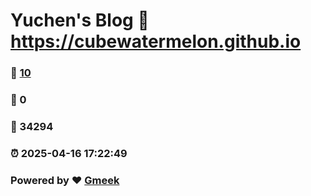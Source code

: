 # Yuchen's Blog :link: https://cubewatermelon.github.io 
### :page_facing_up: [10](https://cubewatermelon.github.io/tag.html) 
### :speech_balloon: 0 
### :hibiscus: 34294 
### :alarm_clock: 2025-04-16 17:22:49 
### Powered by :heart: [Gmeek](https://github.com/Meekdai/Gmeek)
